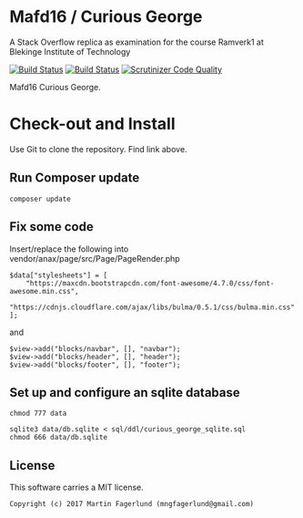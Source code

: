 Mafd16 / Curious George
==================================

A Stack Overflow replica as examination for the course Ramverk1 at Blekinge Institute of Technology

[![Build Status](https://travis-ci.org/mafd16/curious-george.svg?branch=master)](https://travis-ci.org/mafd16/curious-george)
[![Build Status](https://scrutinizer-ci.com/g/mafd16/curious-george/badges/build.png?b=master)](https://scrutinizer-ci.com/g/mafd16/curious-george/build-status/master)
[![Scrutinizer Code Quality](https://scrutinizer-ci.com/g/mafd16/curious-george/badges/quality-score.png?b=master)](https://scrutinizer-ci.com/g/mafd16/curious-george/?branch=master)

Mafd16 Curious George.

Check-out and Install
=====================

Use Git to clone the repository. Find link above.

Run Composer update
-------------------
    composer update

Fix some code
-------------

Insert/replace the following into vendor/anax/page/src/Page/PageRender.php

    $data["stylesheets"] = [
        "https://maxcdn.bootstrapcdn.com/font-awesome/4.7.0/css/font-awesome.min.css",
        "https://cdnjs.cloudflare.com/ajax/libs/bulma/0.5.1/css/bulma.min.css"
    ];

and

    $view->add("blocks/navbar", [], "navbar");
    $view->add("blocks/header", [], "header");
    $view->add("blocks/footer", [], "footer");

Set up and configure an sqlite database
------------------------------------------

    chmod 777 data

    sqlite3 data/db.sqlite < sql/ddl/curious_george_sqlite.sql
    chmod 666 data/db.sqlite


License
------------------

This software carries a MIT license.



```
Copyright (c) 2017 Martin Fagerlund (mngfagerlund@gmail.com)
```
